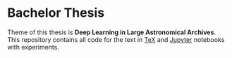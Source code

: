 Bachelor Thesis
===============

Theme of this thesis is **Deep Learning in Large Astronomical Archives**.
This repository contains all code for the text in [TeX](http://tug.org/)
and [Jupyter](http://jupyter.org/) notebooks with experiments.
